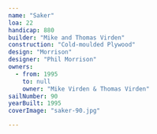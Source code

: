 ```yaml
---
name: "Saker"
loa: 22
handicap: 880
builder: "Mike and Thomas Virden"
construction: "Cold-moulded Plywood"
design: "Morrison"
designer: "Phil Morrison"
owners:
  - from: 1995
    to: null
    owner: "Mike Virden & Thomas Virden"
sailNumber: 90
yearBuilt: 1995
coverImage: "saker-90.jpg"

---
```

